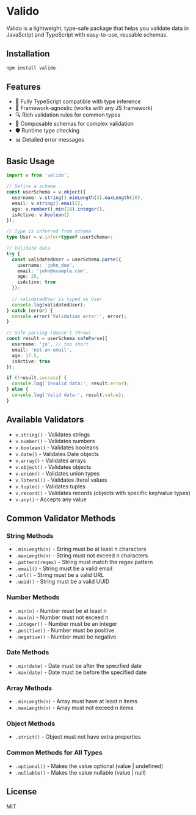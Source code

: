 # Valido

Valido is a lightweight, type-safe package that helps you validate data in JavaScript and TypeScript with easy-to-use, reusable schemas.

## Installation

```bash
npm install valido
```

## Features

- 💪 Fully TypeScript compatible with type inference
- 🔄 Framework-agnostic (works with any JS framework)
- 🔍 Rich validation rules for common types
- 🧩 Composable schemas for complex validation
- 🛡️ Runtime type checking
- 📊 Detailed error messages

## Basic Usage

```typescript
import v from 'valido';

// Define a schema
const userSchema = v.object({
  username: v.string().minLength(3).maxLength(20),
  email: v.string().email(),
  age: v.number().min(18).integer(),
  isActive: v.boolean()
});

// Type is inferred from schema
type User = v.infer<typeof userSchema>;

// Validate data
try {
  const validatedUser = userSchema.parse({
    username: 'john_doe',
    email: 'john@example.com',
    age: 25,
    isActive: true
  });
  
  // validatedUser is typed as User
  console.log(validatedUser);
} catch (error) {
  console.error('Validation error:', error);
}

// Safe parsing (doesn't throw)
const result = userSchema.safeParse({
  username: 'jo', // too short
  email: 'not-an-email',
  age: 17.5,
  isActive: true
});

if (!result.success) {
  console.log('Invalid data:', result.error);
} else {
  console.log('Valid data:', result.value);
}
```

## Available Validators

- `v.string()` - Validates strings
- `v.number()` - Validates numbers
- `v.boolean()` - Validates booleans
- `v.date()` - Validates Date objects
- `v.array()` - Validates arrays
- `v.object()` - Validates objects
- `v.union()` - Validates union types
- `v.literal()` - Validates literal values
- `v.tuple()` - Validates tuples
- `v.record()` - Validates records (objects with specific key/value types)
- `v.any()` - Accepts any value

## Common Validator Methods

### String Methods
- `.minLength(n)` - String must be at least n characters
- `.maxLength(n)` - String must not exceed n characters
- `.pattern(regex)` - String must match the regex pattern
- `.email()` - String must be a valid email
- `.url()` - String must be a valid URL
- `.uuid()` - String must be a valid UUID

### Number Methods
- `.min(n)` - Number must be at least n
- `.max(n)` - Number must not exceed n
- `.integer()` - Number must be an integer
- `.positive()` - Number must be positive
- `.negative()` - Number must be negative

### Date Methods
- `.min(date)` - Date must be after the specified date
- `.max(date)` - Date must be before the specified date

### Array Methods
- `.minLength(n)` - Array must have at least n items
- `.maxLength(n)` - Array must not exceed n items

### Object Methods
- `.strict()` - Object must not have extra properties

### Common Methods for All Types
- `.optional()` - Makes the value optional (value | undefined)
- `.nullable()` - Makes the value nullable (value | null)

## License

MIT
